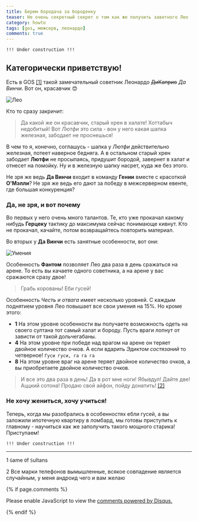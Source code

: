 ```yaml
---
title: Берем бородача за бороденку
teaser: Не очень секретный секрет о том как же получить заветного Лео
category: howto
tags: [gos, межсерв, леонардо]
comments: true
---
```


`!!! Under construction !!!` 

## Категорически приветствую! 

Есть в GOS [[1]](#explain) такой замечательный советник Леонардо ~~ДиКаприо~~ *Да Винчи*. Вот он, красавчик :heart_eyes: 

![Лео](https://flicus.github.io/gos/i/leo1.jpg)

Кто то сразу закричит:

> Да какой же он красавчик, старый хрен в халате! Хоттабыч недобитый! Вот *Лютфи* это сила - вон у него какая шапка железная, забодает не проснешься!

В чем то я, конечно, соглашусь - шапка у *Лютфи* действительно железная, потеет наверное бедняга. А в остальном старый хрен забодает **Лютфи** не просыпаясь, придушит бородой, завернет в халат и отнесет на помойку. Ну и в железную шапку насрет, куда же без этого. 

Не зря же ведь **Да Винчи** входит в команду __Гении__ вместе с красоткой **О'Мэлли**? Не зря же ведь его дают за победу в межсерверном евенте, где большая конкуренция?

### Да, не зря, и вот почему

Во первых у него очень много талантов. Те, кто уже прокачал какому нибудь **Герцеку** тактику до максимума сейчас понимающе кивнут. Кто не прокачал, качайте, потом возвращайтесь повторить материал. 

Во вторых у **Да Винчи** есть занятные особенности, вот они:

![Умения](https://flicus.github.io/gos/i/leo2.jpg)
 
Особенность **Фантом** позволяет Лео два раза в день сражаться на арене. То есть вы качаете одного советника, а на арене у вас сражаются сразу двое! 

> Грабь корованы! Еби гусей! 

Особенность *Честь и отвага* имеет несколько уровней. С каждым поднятием уровня Лео повышает все свои умения на 15%. Но кроме этого:

 - **1** На этом уровне особенности вы получаете возможность одеть на своего султана тот самый халат и бороду. Пусть враги лопнут от зависти от такой дольчегабаны.
 - **4** На этом уровне при победе над врагом на арене он теряет двойное количество очков. А если вдарить *Эдиктом состязаний* то четверное! `Гуси гуси, га га га`
 - **8** На этом уровне враг на арене теряет двойное количество очков, а вы приобретаете двойное количество очков. 
 
> И все это два раза в день! Да в рот мне ноги! 
> Ябывдул! Дайте две! Аццкий сотона!
> Продаю свой айфон, пойду донатить! [[2]](#explain)

### Не хочу жениться, хочу учиться!

Теперь, когда мы разобрались в особенностях ебли гусей, а вы заложили ипотечную квартиру в ломбард, мы готовы приступить к главному - научиться как же заполучить такого мощного старика! Приступаем!

`!!! Under construction !!!`

---

<a name="explain"></a>

1 `G`ame `O`f `S`ultans
 
2 Все марки телефонов вымышленные, всякое совпадение является случайным, у меня андроид чего и вам желаю 

{% if page.comments %} 
<div id="disqus_thread"></div>
<script>

/**
*  RECOMMENDED CONFIGURATION VARIABLES: EDIT AND UNCOMMENT THE SECTION BELOW TO INSERT DYNAMIC VALUES FROM YOUR PLATFORM OR CMS.
*  LEARN WHY DEFINING THESE VARIABLES IS IMPORTANT: https://disqus.com/admin/universalcode/#configuration-variables*/
/*
var disqus_config = function () {
this.page.url = PAGE_URL;  // Replace PAGE_URL with your page's canonical URL variable
this.page.identifier = PAGE_IDENTIFIER; // Replace PAGE_IDENTIFIER with your page's unique identifier variable
};
*/
(function() { // DON'T EDIT BELOW THIS LINE
var d = document, s = d.createElement('script');
s.src = 'https://gos-1.disqus.com/embed.js';
s.setAttribute('data-timestamp', +new Date());
(d.head || d.body).appendChild(s);
})();
</script>
<noscript>Please enable JavaScript to view the <a href="https://disqus.com/?ref_noscript">comments powered by Disqus.</a></noscript>
                            
{% endif %}


 